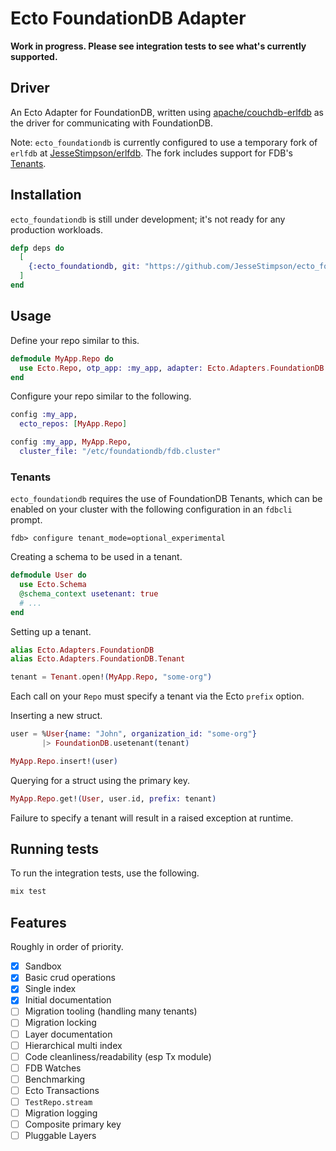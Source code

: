 # Ecto FoundationDB Adapter

**Work in progress. Please see integration tests to see what's currently supported.**

## Driver

An Ecto Adapter for FoundationDB, written using [apache/couchdb-erlfdb](https://github.com/apache/couchdb-erlfdb)
as the driver for communicating with FoundationDB.

Note: `ecto_foundationdb` is currently configured to use a temporary fork of `erlfdb` at
[JesseStimpson/erlfdb](https://github.com/JesseStimpson/erlfdb). The fork includes support for
FDB's [Tenants](https://apple.github.io/foundationdb/tenants.html).

## Installation

`ecto_foundationdb` is still under development; it's not ready for any production workloads.

```elixir
defp deps do
  [
    {:ecto_foundationdb, git: "https://github.com/JesseStimpson/ecto_foundationdb.git", branch: "main"}
  ]
end
```

## Usage

Define your repo similar to this.

```elixir
defmodule MyApp.Repo do
  use Ecto.Repo, otp_app: :my_app, adapter: Ecto.Adapters.FoundationDB
end
```

Configure your repo similar to the following.

```elixir
config :my_app,
  ecto_repos: [MyApp.Repo]

config :my_app, MyApp.Repo,
  cluster_file: "/etc/foundationdb/fdb.cluster"
```

### Tenants

`ecto_foundationdb` requires the use of FoundationDB Tenants, which can be enabled on your cluster
with the following configuration in an `fdbcli` prompt.

```
fdb> configure tenant_mode=optional_experimental
```

Creating a schema to be used in a tenant.

```elixir
defmodule User do
  use Ecto.Schema
  @schema_context usetenant: true
  # ...
end
```

Setting up a tenant.

```elixir
alias Ecto.Adapters.FoundationDB
alias Ecto.Adapters.FoundationDB.Tenant

tenant = Tenant.open!(MyApp.Repo, "some-org")
```

Each call on your `Repo` must specify a tenant via the Ecto `prefix` option.

Inserting a new struct.

```elixir
user = %User{name: "John", organization_id: "some-org"}
       |> FoundationDB.usetenant(tenant)

MyApp.Repo.insert!(user)
```

Querying for a struct using the primary key.

```elixir
MyApp.Repo.get!(User, user.id, prefix: tenant)
```

Failure to specify a tenant will result in a raised exception at runtime.

## Running tests

To run the integration tests, use the following.

```sh
mix test
```

## Features

Roughly in order of priority.

 - [x] Sandbox
 - [x] Basic crud operations
 - [x] Single index
 - [x] Initial documentation
 - [ ] Migration tooling (handling many tenants)
 - [ ] Migration locking
 - [ ] Layer documentation
 - [ ] Hierarchical multi index
 - [ ] Code cleanliness/readability (esp Tx module)
 - [ ] FDB Watches
 - [ ] Benchmarking
 - [ ] Ecto Transactions
 - [ ] `TestRepo.stream`
 - [ ] Migration logging
 - [ ] Composite primary key
 - [ ] Pluggable Layers
